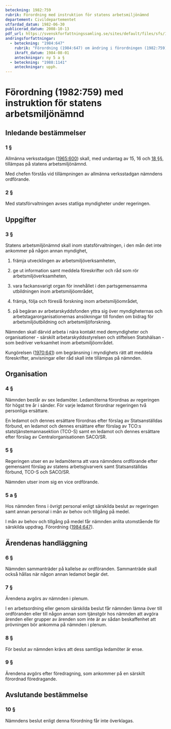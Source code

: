 ```yaml
---
beteckning: 1982:759
rubrik: Förordning med instruktion för statens arbetsmiljönämnd
departement: Civildepartementet
utfardad_datum: 1982-06-30
publicerad_datum: 2008-10-13
pdf_url: https://svenskforfattningssamling.se/sites/default/files/sfs/1982-06/SFS1982-759.pdf
andringsforfattningar:
  - beteckning: "1984:647"
    rubrik: "Förordning (1984:647) om ändring i förordningen (1982:759) med instruktion för statens arbetsmiljönämnd"
    ikraft_datum: 1984-08-01
    anteckningar: ny 5 a §
  - beteckning: "1988:1141"
    anteckningar: upph.
---
```


# Förordning (1982:759) med instruktion för statens arbetsmiljönämnd

## Inledande bestämmelser

### 1 §

Allmänna verksstadgan ([1965:600](https://selex.se/eli/sfs/1965/600)) skall, med undantag av 15, 16 och [18 §](#18)§, tillämpas på statens arbetsmiljönämnd.

Med chefen förstås vid tillämpningen av allmänna verksstadgan nämndens ordförande.

### 2 §

Med statsförvaltningen avses statliga myndigheter under regeringen.

## Uppgifter

### 3 §

Statens arbetsmiljönämnd skall inom statsförvaltningen, i den mån det inte ankommer på någon annan myndighet,

1. främja utvecklingen av arbetsmiljöverksamheten,

2. ge ut information samt meddela föreskrifter och råd som rör arbetsmiljöverksamheten,

3. vara fackansvarigt organ för innehållet i den partsgemensamma utbildningen inom arbetsmiljöområdet,

4. främja, följa och föreslå forskning inom arbetsmiljöområdet,

5. på begäran av arbetarskyddsfonden yttra sig över myndigheternas och arbetstagarorganisationernas ansökningar till fonden om bidrag för arbetsmiljöutbildning och arbetsmiljöforskning.

Nämnden skall därvid arbeta i nära kontakt med demyndigheter och organisationer - särskilt arbetarskyddsstyrelsen och stiftelsen Statshälsan - som bedriver verksamhet inom arbetsmiljöområdet.

Kungörelsen ([1970:641](https://selex.se/eli/sfs/1970/641)) om begränsning i myndighets rätt att meddela föreskrifter, anvisningar eller råd skall inte tillämpas på nämnden.

## Organisation

### 4 §

Nämnden består av sex ledamöter. Ledamöterna förordnas av regeringen för högst tre år i sänder. För varje ledamot förordnar regeringen två personliga ersättare.

En ledamot och dennes ersättare förordnas efter förslag av Statsanställdas förbund, en ledamot och dennes ersättare efter förslag av TCO:s statstjänstemannasektion (TCO-S) samt en ledamot och dennes ersättare efter förslag av Centralorganisationen SACO/SR.

### 5 §

Regeringen utser en av ledamöterna att vara nämndens ordförande efter gemensamt förslag av statens arbetsgivarverk samt Statsanställdas förbund, TCO-S och SACO/SR.

Nämnden utser inom sig en vice ordförande.

### 5 a §

Hos nämnden finns i övrigt personal enligt särskilda beslut av regeringen samt annan personal i mån av behov och tillgång på medel.

I mån av behov och tillgång på medel får nämnden anlita utomstående för särskilda uppdrag. Förordning ([1984:647](https://selex.se/eli/sfs/1984/647)).

## Ärendenas handläggning

### 6 §

Nämnden sammanträder på kallelse av ordföranden. Sammanträde skall också hållas när någon annan ledamot begär det.

### 7 §

Ärendena avgörs av nämnden i plenum.

I en arbetsordning eller genom särskilda beslut får nämnden lämna över till ordföranden eller till någon annan som tjänstgör hos nämnden att avgöra ärenden eller grupper av ärenden som inte är av sådan beskaffenhet att prövningen bör ankomma på nämnden i plenum.

### 8 §

För beslut av nämnden krävs att dess samtliga ledamöter är ense.

### 9 §

Ärendena avgörs efter föredragning, som ankommer på en särskilt förordnad föredragande.

## Avslutande bestämmelse

### 10 §

Nämndens beslut enligt denna förordning får inte överklagas.
